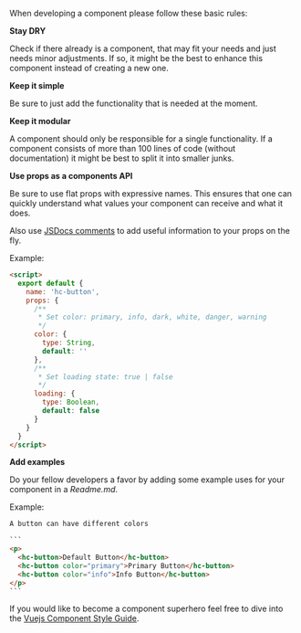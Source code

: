 When developing a component please follow these basic rules:

**Stay DRY**

Check if there already is a component, that may fit your needs and just needs minor adjustments. If so, it might be the best to enhance this component instead of creating a new one.

**Keep it simple**

Be sure to just add the functionality that is needed at the moment.

**Keep it modular**

A component should only be responsible for a single functionality. If a component consists of more than 100 lines of code (without documentation) it might be best to split it into smaller junks.

**Use props as a components API**

Be sure to use flat props with expressive names. This ensures that one can quickly understand what values your component can receive and what it does.

Also use [JSDocs comments](http://usejsdoc.org/about-getting-started.html) to add useful information to your props on the fly.

Example:
```html
<script>
  export default {
    name: 'hc-button',
    props: {
      /**
       * Set color: primary, info, dark, white, danger, warning
       */
      color: {
        type: String,
        default: ''
      },
      /**
       * Set loading state: true | false
       */
      loading: {
        type: Boolean,
        default: false
      }
    }
  }
</script>
```

**Add examples**

Do your fellow developers a favor by adding some example uses for your component in a *Readme.md*.

Example:
````html
A button can have different colors

```
<p>
  <hc-button>Default Button</hc-button>
  <hc-button color="primary">Primary Button</hc-button>
  <hc-button color="info">Info Button</hc-button>
</p>
```
````

If you would like to become a component superhero feel free to dive into the [Vuejs Component Style Guide](https://pablohpsilva.github.io/vuejs-component-style-guide/#/).